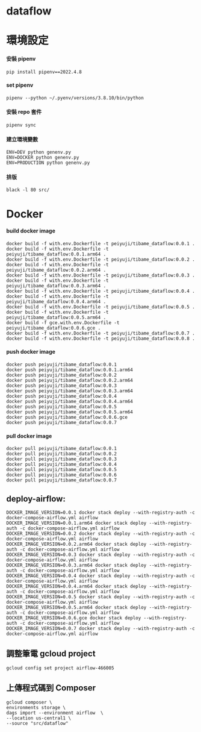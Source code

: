 # dataflow

# 環境設定

#### 安裝 pipenv

    pip install pipenv==2022.4.8

#### set pipenv

    pipenv --python ~/.pyenv/versions/3.8.10/bin/python

#### 安裝 repo 套件

    pipenv sync

#### 建立環境變數

    ENV=DEV python genenv.py
    ENV=DOCKER python genenv.py
    ENV=PRODUCTION python genenv.py

#### 排版

    black -l 80 src/

# Docker

#### build docker image

    docker build -f with.env.Dockerfile -t peiyuji/tibame_dataflow:0.0.1 .
    docker build -f with.env.Dockerfile -t peiyuji/tibame_dataflow:0.0.1.arm64 .
    docker build -f with.env.Dockerfile -t peiyuji/tibame_dataflow:0.0.2 .
    docker build -f with.env.Dockerfile -t peiyuji/tibame_dataflow:0.0.2.arm64 .
    docker build -f with.env.Dockerfile -t peiyuji/tibame_dataflow:0.0.3 .
    docker build -f with.env.Dockerfile -t peiyuji/tibame_dataflow:0.0.3.arm64 .
    docker build -f with.env.Dockerfile -t peiyuji/tibame_dataflow:0.0.4 .
    docker build -f with.env.Dockerfile -t peiyuji/tibame_dataflow:0.0.4.arm64 .
    docker build -f with.env.Dockerfile -t peiyuji/tibame_dataflow:0.0.5 .
    docker build -f with.env.Dockerfile -t peiyuji/tibame_dataflow:0.0.5.arm64 .
    docker build -f gce.with.env.Dockerfile -t peiyuji/tibame_dataflow:0.0.6.gce .
    docker build -f with.env.Dockerfile -t peiyuji/tibame_dataflow:0.0.7 .
    docker build -f with.env.Dockerfile -t peiyuji/tibame_dataflow:0.0.8 .


#### push docker image

    docker push peiyuji/tibame_dataflow:0.0.1
    docker push peiyuji/tibame_dataflow:0.0.1.arm64
    docker push peiyuji/tibame_dataflow:0.0.2
    docker push peiyuji/tibame_dataflow:0.0.2.arm64
    docker push peiyuji/tibame_dataflow:0.0.3
    docker push peiyuji/tibame_dataflow:0.0.3.arm64
    docker push peiyuji/tibame_dataflow:0.0.4
    docker push peiyuji/tibame_dataflow:0.0.4.arm64
    docker push peiyuji/tibame_dataflow:0.0.5
    docker push peiyuji/tibame_dataflow:0.0.5.arm64
    docker push peiyuji/tibame_dataflow:0.0.6.gce
    docker push peiyuji/tibame_dataflow:0.0.7

#### pull docker image

    docker pull peiyuji/tibame_dataflow:0.0.1
    docker pull peiyuji/tibame_dataflow:0.0.2
    docker pull peiyuji/tibame_dataflow:0.0.3
    docker pull peiyuji/tibame_dataflow:0.0.4
    docker pull peiyuji/tibame_dataflow:0.0.5
    docker pull peiyuji/tibame_dataflow:0.0.6
    docker pull peiyuji/tibame_dataflow:0.0.7

## deploy-airflow:
	DOCKER_IMAGE_VERSION=0.0.1 docker stack deploy --with-registry-auth -c docker-compose-airflow.yml airflow
	DOCKER_IMAGE_VERSION=0.0.1.arm64 docker stack deploy --with-registry-auth -c docker-compose-airflow.yml airflow
	DOCKER_IMAGE_VERSION=0.0.2 docker stack deploy --with-registry-auth -c docker-compose-airflow.yml airflow
	DOCKER_IMAGE_VERSION=0.0.2.arm64 docker stack deploy --with-registry-auth -c docker-compose-airflow.yml airflow
	DOCKER_IMAGE_VERSION=0.0.3 docker stack deploy --with-registry-auth -c docker-compose-airflow.yml airflow
	DOCKER_IMAGE_VERSION=0.0.3.arm64 docker stack deploy --with-registry-auth -c docker-compose-airflow.yml airflow
	DOCKER_IMAGE_VERSION=0.0.4 docker stack deploy --with-registry-auth -c docker-compose-airflow.yml airflow
	DOCKER_IMAGE_VERSION=0.0.4.arm64 docker stack deploy --with-registry-auth -c docker-compose-airflow.yml airflow
	DOCKER_IMAGE_VERSION=0.0.5 docker stack deploy --with-registry-auth -c docker-compose-airflow.yml airflow
	DOCKER_IMAGE_VERSION=0.0.5.arm64 docker stack deploy --with-registry-auth -c docker-compose-airflow.yml airflow
	DOCKER_IMAGE_VERSION=0.0.6.gce docker stack deploy --with-registry-auth -c docker-compose-airflow.yml airflow
	DOCKER_IMAGE_VERSION=0.0.7 docker stack deploy --with-registry-auth -c docker-compose-airflow.yml airflow

## 調整筆電 gcloud project
    gcloud config set project airflow-466005

## 上傳程式碼到 Composer
	gcloud composer \
	environments storage \
	dags import --environment airflow  \
	--location us-central1 \
	--source "src/dataflow" 

